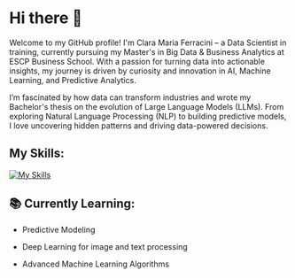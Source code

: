 # Hi there 👋

<!--
**claraferrax/claraferrax** is a ✨ _special_ ✨ repository because its `README.md` (this file) appears on your GitHub profile.

Here are some ideas to get you started:

- 🔭 I’m currently working on ...
- 🌱 I’m currently learning ...
- 👯 I’m looking to collaborate on ...
- 🤔 I’m looking for help with ...
- 💬 Ask me about ...
- 📫 How to reach me: ...
- 😄 Pronouns: ...
- ⚡ Fun fact: ...
-->

Welcome to my GitHub profile! I'm Clara Maria Ferracini – a Data Scientist in training, currently pursuing my Master's in Big Data & Business Analytics at ESCP Business School. With a passion for turning data into actionable insights, my journey is driven by curiosity and innovation in AI, Machine Learning, and Predictive Analytics.

I’m fascinated by how data can transform industries and wrote my Bachelor's thesis on the evolution of Large Language Models (LLMs). From exploring Natural Language Processing (NLP) to building predictive models, I love uncovering hidden patterns and driving data-powered decisions.

## My Skills: 
[![My Skills](https://skillicons.dev/icons?i=python,pytorch,tensorflow,vscode,r,matlab,mysql,anaconda,bash,html,css,django,git,github)](https://skillicons.dev)

## 📚 Currently Learning:

- Predictive Modeling

- Deep Learning for image and text processing

- Advanced Machine Learning Algorithms





